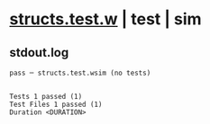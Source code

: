 # [structs.test.w](../../../../../examples/tests/valid/structs.test.w) | test | sim

## stdout.log
```log
pass ─ structs.test.wsim (no tests)
 
 
Tests 1 passed (1)
Test Files 1 passed (1)
Duration <DURATION>
```

